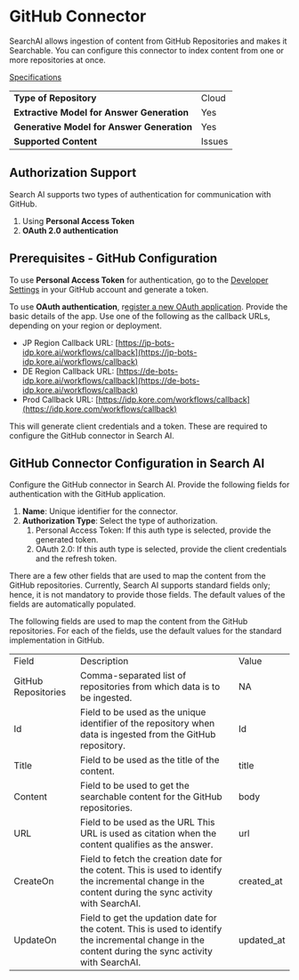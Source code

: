 # GitHub Connector

SearchAI allows ingestion of content from GitHub Repositories and makes it Searchable. You can configure this connector to index content from one or more repositories at once. 

<span style="text-decoration:underline;">Specifications</span>


<table>
  <tr>
   <td><strong>Type of Repository </strong>
   </td>
   <td>Cloud
   </td>
  </tr>
  <tr>
   <td><strong>Extractive Model for Answer Generation</strong>
   </td>
   <td>Yes
   </td>
  </tr>
  <tr>
   <td><strong>Generative Model for Answer Generation</strong>
   </td>
   <td>Yes
   </td>
  </tr>
  <tr>
   <td><strong>Supported Content</strong>
   </td>
   <td>Issues
   </td>
  </tr>
</table>


## Authorization Support

Search AI supports two types of authentication for communication with GitHub.

1. Using **Personal Access Token**
2. **OAuth 2.0 authentication**


## Prerequisites - GitHub Configuration 

To use **Personal Access Token** for authentication, go to the [Developer Settings](https://github.com/settings/tokens) in your GitHub account and generate a token. 

To use **OAuth authentication**, r[egister a new OAuth application](https://github.com/settings/developers). Provide the basic details of the app. Use one of the following as the callback URLs, depending on your region or deployment. 

* JP Region Callback URL: [https://jp-bots-idp.kore.ai/workflows/callback](https://jp-bots-idp.kore.ai/workflows/callback)
* DE Region Callback URL: [https://de-bots-idp.kore.ai/workflows/callback](https://de-bots-idp.kore.ai/workflows/callback)
* Prod Callback URL: [https://idp.kore.com/workflows/callback](https://idp.kore.com/workflows/callback)

This will generate client credentials and a token. These are required to configure the GitHub connector in Search AI. 

## GitHub Connector Configuration in Search AI

Configure the GitHub connector in Search AI.  Provide the following fields for authentication with the GitHub application. 

1. **Name**: Unique identifier for the connector. 
2. **Authorization Type**: Select the type of authorization. 
    1. Personal Access Token: If this auth type is selected, provide the generated token. 
    2. OAuth 2.0: If this auth type is selected, provide the client credentials and the refresh token. 

There are a few other fields that are used to map the content from the GitHub repositories. Currently, Search AI supports standard fields only; hence, it is not mandatory to provide those fields. The default values of the fields are automatically populated. 

The following fields are used to map the content from the GitHub repositories. For each of the fields, use the default values for the standard implementation in GitHub. 


<table>
  <tr>
   <td>Field 
   </td>
   <td>Description
   </td>
   <td>Value
   </td>
  </tr>
  <tr>
   <td>GitHub Repositories
   </td>
   <td>Comma-separated list of repositories from which data is to be ingested. 
   </td>
   <td>NA
   </td>
  </tr>
  <tr>
   <td>Id
   </td>
   <td> Field to be used as the unique identifier of the repository when data is ingested from the GitHub repository. 
   </td>
   <td>Id
   </td>
  </tr>
  <tr>
   <td>Title
   </td>
   <td>Field to be used as the title of the content. 
   </td>
   <td>title
   </td>
  </tr>
  <tr>
   <td>Content
   </td>
   <td>Field to be used to get the searchable content for the GitHub repositories.
   </td>
   <td>body
   </td>
  </tr>
  <tr>
   <td>URL
   </td>
   <td>Field to be used as the URL This URL is used as citation when the content qualifies as the answer.
   </td>
   <td>url
   </td>
  </tr>
  <tr>
   <td>CreateOn
   </td>
   <td>Field to fetch the creation date for the cotent. This is used to identify the incremental change in the content during the sync activity with SearchAI. 
   </td>
   <td>created_at
   </td>
  </tr>
  <tr>
   <td>UpdateOn
   </td>
   <td>Field to get the updation date for the cotent. This is used to identify the incremental change in the content during the sync activity with SearchAI. 
   </td>
   <td>updated_at
   </td>
  </tr>
</table>
